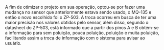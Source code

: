   A fim de otimizar o projeto em sua operação, optou-se por fazer uma mudança no sensor que anteriormente estava sendo usado, o MQ-135 e então o novo escolhido foi o ZP-503. A troca ocorreu em busca de ter uma maior precisão nos valores obtidos pelo sensor, além disso, segundo o datasheet do ZP-503, está informado que a partir dos pinos A e B obtém-se a informação para sem poluição, pouca poluição, poluição e muita poluição, facilitando assim a troca de informação com o sistema para avisar ao usuário.
